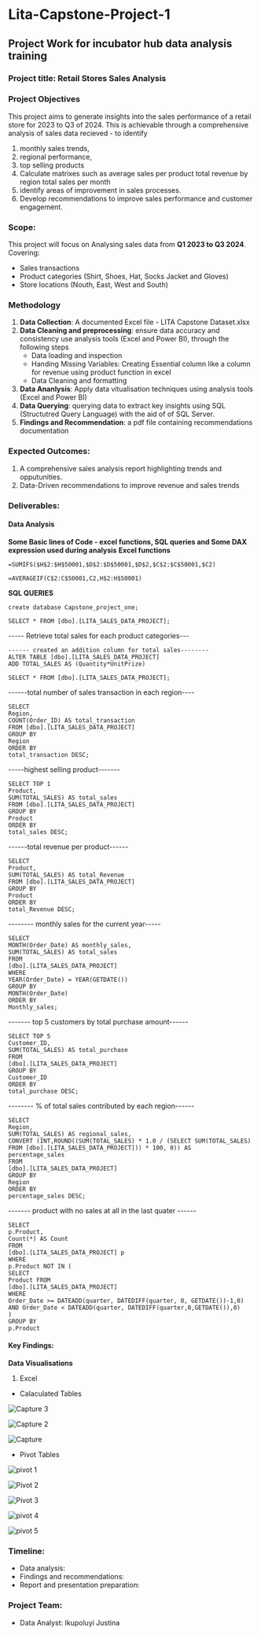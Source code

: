 # Lita-Capstone-Project-1
## Project Work for incubator hub data analysis training 

### Project title: Retail Stores Sales Analysis 

### Project Objectives 
This project aims to generate insights into the sales performance of a retail store for 2023 to Q3 of 2024. 
This is achievable through a comprehensive analysis of sales data recieved - to identify 
1. monthly sales trends,
2. regional performance,
3. top selling products
4. Calculate matrixes such as
   average sales per product
   total revenue by region
   total sales per month 
5. identify areas of improvement in sales processes.
6. Develop recommendations to improve sales performance and customer engagement.

### Scope:
This project will focus on Analysing sales data from
**Q1 2023  to Q3 2024**. Covering: 
- Sales transactions
- Product categories (Shirt, Shoes, Hat, Socks Jacket and Gloves)
- Store locations (Nouth, East, West and South)
### Methodology
1. **Data Collection**: A documented Excel file - LITA Capstone Dataset.xlsx
2. **Data Cleaning and preprocessing**: ensure data accuracy and consistency use analysis tools (Excel and Power BI), through the following steps
   - Data loading and inspection
   - Handing Missing Variables: Creating Essential column like a column for revenue using product function in excel 
   - Data Cleaning and formatting 
4. **Data Ananlysis**: Apply data vitualisation techniques using analysis tools (Excel and Power BI)
5. **Data Querying**: querying data to extract key insights using SQL (Structutred Query Language) with the aid of of SQL Server.
6. **Findings and Recommendation**: a pdf file containing recommendations documentation   


### Expected Outcomes:
1. A comprehensive sales analysis report highlighting trends and opputunities.
2. Data-Driven recommendations to improve revenue and sales trends 

### Deliverables:
#### Data Analysis
**Some Basic lines of Code - excel functions, SQL queries and Some DAX expression used during analysis**
**Excel functions**
~~~
=SUMIFS($H$2:$H$50001,$D$2:$D$50001,$D$2,$C$2:$C$50001,$C2)

=AVERAGEIF(C$2:C$50001,C2,H$2:H$50001)
~~~

**SQL QUERIES**
~~~
create database Capstone_project_one;
~~~

~~~
SELECT * FROM [dbo].[LITA_SALES_DATA_PROJECT];

~~~

----- Retrieve total sales for each product categories---

~~~
------ created an addition column for total sales--------
ALTER TABLE [dbo].[LITA_SALES_DATA_PROJECT]
ADD TOTAL_SALES AS (Quantity*UnitPrize)

SELECT * FROM [dbo].[LITA_SALES_DATA_PROJECT];

~~~

------total number of sales transaction in each region----

~~~
SELECT 
Region,
COUNT(Order_ID) AS total_transaction
FROM [dbo].[LITA_SALES_DATA_PROJECT]
GROUP BY 
Region
ORDER BY
total_transaction DESC;
~~~

-----highest selling product-------
~~~
SELECT TOP 1
Product, 
SUM(TOTAL_SALES) AS total_sales
FROM [dbo].[LITA_SALES_DATA_PROJECT]
GROUP BY
Product
ORDER BY
total_sales DESC;
~~~

------total revenue per product------
~~~
SELECT 
Product, 
SUM(TOTAL_SALES) AS total_Revenue
FROM [dbo].[LITA_SALES_DATA_PROJECT]
GROUP BY
Product
ORDER BY
total_Revenue DESC;
~~~

-------- monthly sales for the current year-----
~~~
SELECT 
MONTH(Order_Date) AS monthly_sales,
SUM(TOTAL_SALES) AS total_sales
FROM 
[dbo].[LITA_SALES_DATA_PROJECT]
WHERE 
YEAR(Order_Date) = YEAR(GETDATE())
GROUP BY
MONTH(Order_Date)
ORDER BY
Monthly_sales;
~~~

------- top 5 customers by total purchase amount------
~~~
SELECT TOP 5
Customer_ID,
SUM(TOTAL_SALES) AS total_purchase
FROM
[dbo].[LITA_SALES_DATA_PROJECT]
GROUP BY
Customer_ID
ORDER BY
total_purchase DESC;
~~~

-------- % of total sales contributed by each region------
~~~
SELECT
Region,
SUM(TOTAL_SALES) AS regional_sales,
CONVERT (INT,ROUND((SUM(TOTAL_SALES) * 1.0 / (SELECT SUM(TOTAL_SALES) FROM [dbo].[LITA_SALES_DATA_PROJECT])) * 100, 0)) AS
percentage_sales
FROM 
[dbo].[LITA_SALES_DATA_PROJECT]
GROUP BY
Region
ORDER BY
percentage_sales DESC;
~~~

------- product with no sales at all in the last quater ------
~~~
SELECT 
p.Product,
Count(*) AS Count
FROM 
[dbo].[LITA_SALES_DATA_PROJECT] p
WHERE
p.Product NOT IN (
SELECT
Product FROM
[dbo].[LITA_SALES_DATA_PROJECT] 
WHERE
Order_Date >= DATEADD(quarter, DATEDIFF(quarter, 0, GETDATE())-1,0)
AND Order_Date < DATEADD(quarter, DATEDIFF(quarter,0,GETDATE()),0)
)
GROUP BY
p.Product
~~~


#### Key Findings:
**Data Visualisations**
1. Excel
- Calaculated Tables

  
![Capture 3](https://github.com/user-attachments/assets/a99e0ff6-f71a-4d7b-9722-349664ee6c08)

![Capture 2](https://github.com/user-attachments/assets/460af12d-6f47-49ff-b7c7-dcbde71dcf8b)

![Capture](https://github.com/user-attachments/assets/abb9ae4f-bd4a-4f66-8a2f-aa6a92ded463)



- Pivot Tables

  
![pivot 1](https://github.com/user-attachments/assets/7c531a5c-eda0-49c6-91c2-6dcb99e2d9c0)

![Pivot 2](https://github.com/user-attachments/assets/3b758d11-7d6d-4971-bd5d-4e7b9d7962c7)

![Pivot 3](https://github.com/user-attachments/assets/31d1e2c6-0f24-4324-94f1-1b462f423967)

![pivot 4](https://github.com/user-attachments/assets/3f2e43ed-4180-452f-9bcb-dbe2dd220518)

![pivot 5](https://github.com/user-attachments/assets/878f69e5-94c5-480e-a02b-cc3bc59e728b)

 




  
### Timeline:

- Data analysis: 
- Findings and recommendations:
- Report and presentation preparation: 


### Project Team:

- Data Analyst: Ikupoluyi Justina 


